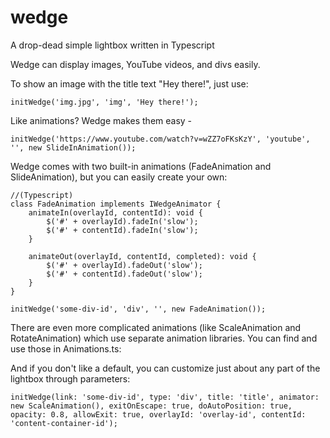 wedge
=====

A drop-dead simple lightbox written in Typescript

Wedge can display images, YouTube videos, and divs easily.

To show an image with the title text "Hey there!", just use:
```
initWedge('img.jpg', 'img', 'Hey there!');
```

Like animations? Wedge makes them easy -
```
initWedge('https://www.youtube.com/watch?v=wZZ7oFKsKzY', 'youtube', '', new SlideInAnimation());
```

Wedge comes with two built-in animations (FadeAnimation and SlideAnimation), but you can easily create your own:
```
//(Typescript)
class FadeAnimation implements IWedgeAnimator {
    animateIn(overlayId, contentId): void {
        $('#' + overlayId).fadeIn('slow');
        $('#' + contentId).fadeIn('slow');
    }

    animateOut(overlayId, contentId, completed): void {
        $('#' + overlayId).fadeOut('slow');
        $('#' + contentId).fadeOut('slow');
    }
}

initWedge('some-div-id', 'div', '', new FadeAnimation());
```

There are even more complicated animations (like ScaleAnimation and RotateAnimation) which use separate animation libraries. You can find and use those in Animations.ts:

And if you don't like a default, you can customize just about any part of the lightbox through parameters:
```
initWedge(link: 'some-div-id', type: 'div', title: 'title', animator: new ScaleAnimation(), exitOnEscape: true, doAutoPosition: true, opacity: 0.8, allowExit: true, overlayId: 'overlay-id', contentId: 'content-container-id');
```